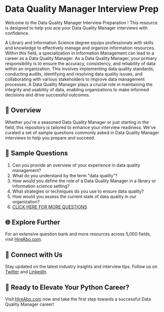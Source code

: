 # Data Quality Manager Interview Prep

Welcome to the Data Quality Manager Interview Preparation ! This resource is designed to help you ace your Data Quality Manager interviews with confidence.

A Library and Information Science degree equips professionals with skills and knowledge to effectively manage and organize information resources. Within this field, a specialization in Information Management can lead to a career as a Data Quality Manager. As a Data Quality Manager, your primary responsibility is to ensure the accuracy, consistency, and reliability of data within an organization. This involves implementing data quality standards, conducting audits, identifying and resolving data quality issues, and collaborating with various stakeholders to improve data management processes. A Data Quality Manager plays a crucial role in maintaining the integrity and usability of data, enabling organizations to make informed decisions and drive successful outcomes.

## 🚀 Overview

Whether you're a seasoned Data Quality Manager or just starting in the field, this repository is tailored to enhance your interview readiness. We've curated a set of sample questions commonly asked in Data Quality Manager interviews to help you prepare and succeed.

## 📝 Sample Questions

1. Can you provide an overview of your experience in data quality management?
2. What do you understand by the term "data quality"?
3. How would you define the role of a Data Quality Manager in a library or information science setting?
4. What strategies or techniques do you use to ensure data quality?
5. How would you assess the current state of data quality in our organization?
6. [CLICK HERE FOR MORE QUESTIONS](https://hireabo.com/job/18_1_38/Data%20Quality%20Manager)

## 🌐 Explore Further

For an extensive question bank and more resources across 5,000 fields, visit [HireAbo.com](https://www.hireabo.com).

## 📱 Connect with Us

Stay updated on the latest industry insights and interview tips. Follow us on [Twitter](https://twitter.com/hireabo) and [LinkedIn](https://www.linkedin.com/in/hire-abo-3609972a8/).

## 🚀 Ready to Elevate Your Python Career?

Visit [HireAbo.com](https://www.hireabo.com) now and take the first step towards a successful Data Quality Manager career!